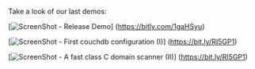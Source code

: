 Take a look of our last demos:


[![ScreenShot](https://raw.github.com/wiki/infobyte/faraday/images/youtube.png) - Release Demo]
(https://bitly.com/1gaHSyu)

[![ScreenShot](https://raw.github.com/wiki/infobyte/faraday/images/youtube.png) - First couchdb configuration (I)] (https://bit.ly/RI5GP1)

[![ScreenShot](https://raw.github.com/wiki/infobyte/faraday/images/youtube.png) - A fast class C domain scanner (II)] (https://bit.ly/RI5GP1)